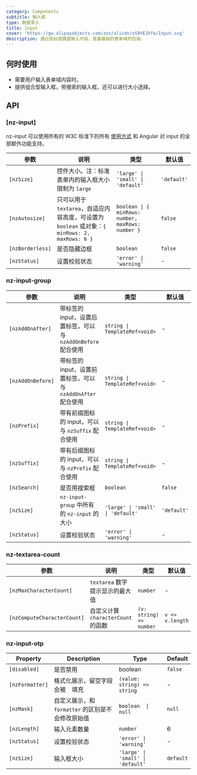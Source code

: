 ```yaml
---
category: Components
subtitle: 输入框
type: 数据录入
title: Input
cover: 'https://gw.alipayobjects.com/zos/alicdn/xS9YEJhfe/Input.svg'
description: 通过鼠标或键盘输入内容，是最基础的表单域的包装。
---
```



## 何时使用

- 需要用户输入表单域内容时。
- 提供组合型输入框，带搜索的输入框，还可以进行大小选择。


## API

### [nz-input]

nz-input 可以使用所有的 W3C 标准下的所有 [使用方式](https://www.w3schools.com/tags/tag_input.asp) 和 Angular 对 input 的全部额外功能支持。

| 参数             | 说明                                                                                           | 类型                                              | 默认值      |
| ---------------- | ---------------------------------------------------------------------------------------------- | ------------------------------------------------- | ----------- |
| `[nzSize]`       | 控件大小。注：标准表单内的输入框大小限制为 `large`                                             | `'large' \| 'small' \| 'default'`                 | `'default'` |
| `[nzAutosize]`   | 只可以用于 `textarea`，自适应内容高度，可设置为 `boolean` 或对象：`{ minRows: 2, maxRows: 6 }` | `boolean \| { minRows: number, maxRows: number }` | `false`     |
| `[nzBorderless]` | 是否隐藏边框                                                                                   | `boolean`                                         | `false`     |
| `[nzStatus]`     | 设置校验状态                                                                                   | `'error' \| 'warning'`                            | -           |

### nz-input-group

| 参数              | 说明                                                          | 类型                              | 默认值      |
| ----------------- | ------------------------------------------------------------- | --------------------------------- | ----------- |
| `[nzAddOnAfter]`  | 带标签的 input，设置后置标签，可以与 `nzAddOnBefore` 配合使用 | `string \| TemplateRef<void>`     | -           |
| `[nzAddOnBefore]` | 带标签的 input，设置前置标签，可以与 `nzAddOnAfter` 配合使用  | `string \| TemplateRef<void>`     | -           |
| `[nzPrefix]`      | 带有前缀图标的 input，可以与 `nzSuffix` 配合使用              | `string \| TemplateRef<void>`     | -           |
| `[nzSuffix]`      | 带有后缀图标的 input，可以与 `nzPrefix` 配合使用              | `string \| TemplateRef<void>`     | -           |
| `[nzSearch]`      | 是否用搜索框                                                  | `boolean`                         | `false`     |
| `[nzSize]`        | `nz-input-group` 中所有的 `nz-input` 的大小                   | `'large' \| 'small' \| 'default'` | `'default'` |
| `[nzStatus]`      | 设置校验状态                                                  | `'error' \| 'warning'`            | -           |

### nz-textarea-count

| 参数                        | 说明                               | 类型                    | 默认值          |
| --------------------------- | ---------------------------------- | ----------------------- | --------------- |
| `[nzMaxCharacterCount]`     | `textarea` 数字提示显示的最大值    | `number`                | -               |
| `[nzComputeCharacterCount]` | 自定义计算 `characterCount` 的函数 | `(v: string) => number` | `v => v.length` |

### nz-input-otp

| Property        | Description                                       | Type                              | Default   |
| --------------- | ------------------------------------------------- | --------------------------------- | --------- |
| `[disabled]`    | 是否禁用                                          | boolean                           | `false`   |
| `[nzFormatter]` | 格式化展示，留空字段会被 ` ` 填充                 | `(value: string) => string`       | -         |
| `[nzMask]`      | 自定义展示，和 `formatter` 的区别是不会修改原始值 | `boolean  \| null`                | `null`    |
| `[nzLength]`    | 输入元素数量                                      | `number`                          | 6         |
| `[nzStatus]`    | 设置校验状态                                      | `'error' \| 'warning'`            | -         |
| `[nzSize]`      | 输入框大小                                        | `'large' \| 'small' \| 'default'` | `default` |
